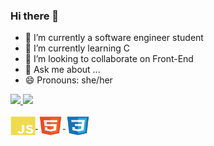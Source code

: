 ### Hi there 👋


- 🔭 I’m currently a software engineer student
- 🌱 I’m currently learning C
- 👯 I’m looking to collaborate on Front-End
- 💬 Ask me about ...
- 😄 Pronouns: she/her


<div>
  <a href="https://github.com/larissa-rabelo">
  <img height="180em" src="https://github-readme-stats.vercel.app/api?username=larissa-rabelo&show_icons=true&theme=buefy&include_all_commits=true&count_private=true"/>
  <img height="180em" src="https://github-readme-stats.vercel.app/api/top-langs/?username=larissa-rabelo&layout=compact&langs_count=16&theme=buefy"/>
</div>
  
  <div style="display: inline_block"><br>
  <img align="center" alt="lari-Js" height="30" width="40" src="https://raw.githubusercontent.com/devicons/devicon/master/icons/javascript/javascript-plain.svg">
  <img align="center" alt="lari-HTML" height="30" width="40" src="https://raw.githubusercontent.com/devicons/devicon/master/icons/html5/html5-original.svg">
  <img align="center" alt="lari-CSS" height="30" width="40" src="https://raw.githubusercontent.com/devicons/devicon/master/icons/css3/css3-original.svg">

</div>
  

    
  
